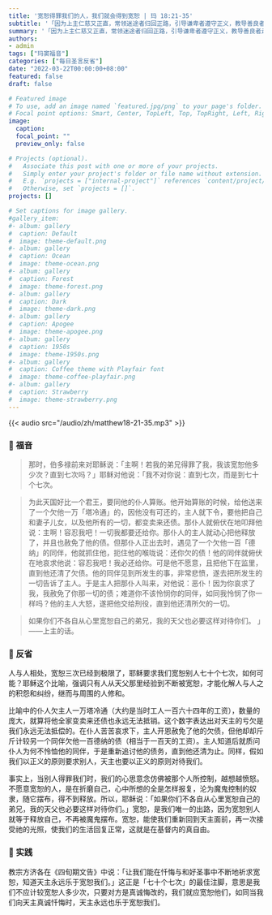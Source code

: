 ```yaml
---
title: '宽恕得罪我们的人，我们就会得到宽恕 | 玛 18:21-35'
subtitle: '「因为上主仁慈又正直，常领迷途者归回正路，引导谦卑者遵守正义，教导善良者走入正途。」（咏25:8-9）'
summary: '「因为上主仁慈又正直，常领迷途者归回正路，引导谦卑者遵守正义，教导善良者走入正途。」（咏25:8-9）'
authors:
- admin
tags: ["玛窦福音"]
categories: ["每日圣言反省"]
date: "2022-03-22T00:00:00+08:00"
featured: false
draft: false

# Featured image
# To use, add an image named `featured.jpg/png` to your page's folder.
# Focal point options: Smart, Center, TopLeft, Top, TopRight, Left, Right, BottomLeft, Bottom, BottomRight
image:
  caption:
  focal_point: ""
  preview_only: false

# Projects (optional).
#   Associate this post with one or more of your projects.
#   Simply enter your project's folder or file name without extension.
#   E.g. `projects = ["internal-project"]` references `content/project/deep-learning/index.md`.
#   Otherwise, set `projects = []`.
projects: []

# Set captions for image gallery.
#gallery_item:
#- album: gallery
#  caption: Default
#  image: theme-default.png
#- album: gallery
#  caption: Ocean
#  image: theme-ocean.png
#- album: gallery
#  caption: Forest
#  image: theme-forest.png
#- album: gallery
#  caption: Dark
#  image: theme-dark.png
#- album: gallery
#  caption: Apogee
#  image: theme-apogee.png
#- album: gallery
#  caption: 1950s
#  image: theme-1950s.png
#- album: gallery
#  caption: Coffee theme with Playfair font
#  image: theme-coffee-playfair.png
#- album: gallery
#  caption: Strawberry
#  image: theme-strawberry.png
---
```


{{< audio src="/audio/zh/matthew18-21-35.mp3" >}}

### :love_letter: 福音
> 那时，伯多禄前来对耶稣说：「主啊！若我的弟兄得罪了我，我该宽恕他多少次？直到七次吗？」耶稣对他说：「我不对你说：直到七次，而是到七十个七次。

> 为此天国好比一个君王，要同他的仆人算账。他开始算账的时候，给他送来了一个欠他一万「塔冷通」的，因他没有可还的，主人就下令，要他把自己和妻子儿女，以及他所有的一切，都变卖来还债。那仆人就俯伏在地叩拜他说：主啊！容忍我吧！一切我都要还给你。那仆人的主人就动心把他释放了，并且也赦免了他的债。但那仆人正出去时，遇见了一个欠他一百「德纳」的同伴，他就抓住他，扼住他的喉咙说：还你欠的债！他的同伴就俯伏在地哀求他说：容忍我吧！我必还给你。可是他不愿意，且把他下在监里，直到他还清了欠债。他的同伴见到所发生的事，非常悲愤，遂去把所发生的一切告诉了主人。于是主人把那仆人叫来，对他说：恶仆！因为你哀求了我，我赦免了你那一切的债；难道你不该怜悯你的同伴，如同我怜悯了你一样吗？他的主人大怒，遂把他交给刑役，直到他还清所欠的一切。

> 如果你们不各自从心里宽恕自己的弟兄，我的天父也必要这样对待你们。 」——上主的话。

### :speech_balloon: 反省
人与人相处，宽恕三次已经到极限了，耶稣要求我们宽恕别人七十个七次，如何可能？耶稣这个比喻，强调只有人从天父那里经验到不断被宽恕，才能化解人与人之的积怨和纠纷，继而与周围的人修和。

比喻中的仆人欠主人一万塔冷通（大约是当时工人一百六十四年的工资），数量的庞大，就算将他全家变卖来还债也永远无法抵销。这个数字表达出对天主的亏欠是我们永远无法抵偿的。在仆人苦苦哀求下，主人开恩赦免了他的欠债，但他却却斤斤计较另一个同伴欠他一百德纳的债（相当于一百天的工资）。主人知道后就质问仆人为何不怜恤他的同伴，于是重新追讨他的债务，直到他还清为止。同样，假如我们以正义的原则要求别人，天主也要以正义的原则对待我们。

事实上，当别人得罪我们时，我们的心思意念仿佛被那个人所控制，越想越愤怒。不愿意宽恕的人，是在折磨自己，心中所想的全是怎样报复，沦为魔鬼控制的奴隶，随它摆布，得不到释放。所以，耶稣说：「如果你们不各自从心里宽恕自己的弟兄，我的天父也必要这样对待你们。」宽恕，是我们唯一的出路，因为宽恕别人就等于释放自己，不再被魔鬼摆布。宽恕，能使我们重新回到天主面前，再一次接受祂的光照，使我们的生活回复正常，这就是在基督内的真自由。

### :runner: 实践
教宗方济各在《四旬期文告》中说：「让我们能在忏悔与和好圣事中不断地祈求宽恕，知道天主永远乐于宽恕我们。」这正是「七十个七次」的最佳注脚，意思是我们不应计较宽恕人多少次，只要对方是真诚悔改的，我们就应宽恕他们，如同当我们向天主真诚忏悔时，天主永远也乐于宽恕我们。
